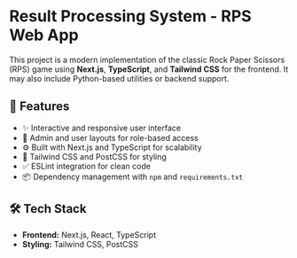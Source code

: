 # Result Processing System - RPS Web App

This project is a modern implementation of the classic Rock Paper Scissors (RPS) game using **Next.js**, **TypeScript**, and **Tailwind CSS** for the frontend. It may also include Python-based utilities or backend support.

## 🚀 Features

- ✨ Interactive and responsive user interface
- 🧠 Admin and user layouts for role-based access
- ⚙️ Built with Next.js and TypeScript for scalability
- 💅 Tailwind CSS and PostCSS for styling
- ✅ ESLint integration for clean code
- 📦 Dependency management with `npm` and `requirements.txt`

## 🛠️ Tech Stack

- **Frontend:** Next.js, React, TypeScript
- **Styling:** Tailwind CSS, PostCSS

